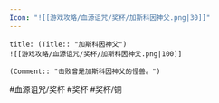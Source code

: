 ```yaml
---
Icon: "![[游戏攻略/血源诅咒/奖杯/加斯科因神父.png|30]]"
---
```

```ad-common-bronze-trophy
title: (Title:: "加斯科因神父")
![[游戏攻略/血源诅咒/奖杯/加斯科因神父.png|100]]

(Comment:: "击败曾是加斯科因神父的怪兽。")
```

#血源诅咒/奖杯 #奖杯 #奖杯/铜

